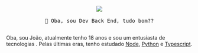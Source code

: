 <p align="center">
  <img src="https://media1.tenor.com/images/e90e6ced05e7e96a17cf66866b4031cd/tenor.gif?itemid=16368928">
   <br><br>
  <samp>
    👋 Oba, sou Dev Back End, tudo bom??<br><br>
  </samp>
  
</p>

<!-- ABOUT OF ME -->
<p align="center" style="text-align: center;">

  Oba, sou João, atualmente tenho 18 anos e sou um entusiasta de tecnologias <a>.
  Pelas últimas eras, tenho estudado <a href="https://nodejs.org/en/">Node</a>, <a href="https://www.python.org/">Python</a> e <a href="https://www.typescriptlang.org/">Typescript</a>.
</p>
<!-- QUOTE -->
<br>
<p align="center">
<a href="https://github.com/JoaoN-Oliveira41.png"></a>
</p>
<br>